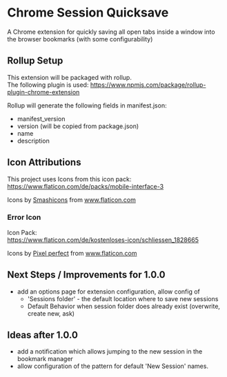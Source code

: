 # Chrome Session Quicksave

A Chrome extension for quickly saving all open tabs inside a window into the browser bookmarks (with some configurability)

## Rollup Setup

This extension will be packaged with rollup.  
The following plugin is used: <https://www.npmjs.com/package/rollup-plugin-chrome-extension>

Rollup will generate the following fields in manifest.json:

-   manifest_version
-   version (will be copied from package.json)
-   name
-   description

## Icon Attributions

This project uses Icons from this icon pack:  
<https://www.flaticon.com/de/packs/mobile-interface-3>

<div>Icons by <a href="https://www.flaticon.com/de/autoren/smashicons" title="Smashicons">Smashicons</a> from <a href="https://www.flaticon.com/de/" title="Flaticon">www.flaticon.com</a></div>

### Error Icon

Icon Pack:  
<https://www.flaticon.com/de/kostenloses-icon/schliessen_1828665>

<div>Icons by <a href="https://www.flaticon.com/de/autoren/pixel-perfect" title="Pixel perfect">Pixel perfect</a> from <a href="https://www.flaticon.com/de/" title="Flaticon">www.flaticon.com</a></div>

## Next Steps / Improvements for 1.0.0

-   add an options page for extension configuration, allow config of
    -   'Sessions folder' - the default location where to save new sessions
    -   Default Behavior when session folder does already exist (overwrite, create new, ask)

## Ideas after 1.0.0

-   add a notification which allows jumping to the new session in the bookmark manager
-   allow configuration of the pattern for default 'New Session' names.
